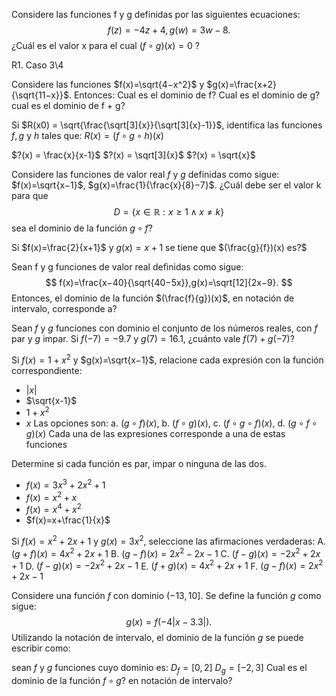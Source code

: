 Considere las funciones f y g definidas por las siguientes ecuaciones:
$$
f(z)=−4z+4,g(w)=3w−8.
$$
¿Cuál es el valor x para el cual $(f∘g)(x)=0$ ?

R1. Caso 3\4

Considere las funciones $f(x)=\sqrt{4−x^2}$ y $g(x)=\frac{x+2}{\sqrt{11−x}}$. Entonces:
Cual es el dominio de f?
Cual es el dominio de g?
cual es el dominio de f + g?

Si $R(x0) = \sqrt{\frac{\sqrt[3]{x}}{\sqrt[3]{x}-1}}$, identifica las funciones $f,g$ y $h$ tales que: $R(x) = (f∘g∘h)(x)$

$?(x) = \frac{x}{x-1}$
$?(x) = \sqrt[3]{x}$
$?(x) = \sqrt{x}$

Considere las funciones de valor real $f$ y $g$ definidas como sigue: $f(x)=\sqrt{x−1}$, $g(x)=\frac{1}{\frac{x}{8}−7}$.
¿Cuál debe ser el valor k para que 
$$
D=\{x \in \mathbb{R} : x \geq 1 \land x \not= k\}
$$
sea el dominio de la función $g∘f$?

Si $f(x)=\frac{2}{x+1}$ y $g(x)=x+1$ se tiene que $(\frac{g}{f})(x) es?$

Sean f y g funciones de valor real definidas como sigue:
$$
f(x)=\frac{x−40}{\sqrt{40−5x}},g(x)=\sqrt[12]{2x−9}.
$$
Entonces, el dominio de la función $(\frac{f}{g})(x)$, en notación de intervalo, corresponde a?

Sean $f$ y $g$ funciones con dominio el conjunto de los números reales, con $f$ par y $g$ impar. 
Si $f(−7)=−9.7$ y $g(7)=16.1$, ¿cuánto vale $f(7)+g(−7)$?

Si $f(x)=1+x^2$ y $g(x)=\sqrt{x−1}$, relacione cada expresión con la función correspondiente:
- $|x|$
- $\sqrt{x-1}$
- $1 + x^2$
- $x$
Las opciones son: 
a. $(g \circ f)(x)$, 
b. $(f \circ g)(x)$, 
c. $(f \circ g \circ f)(x)$, 
d. $(g \circ f \circ g)(x)$
Cada una de las expresiones corresponde a una de estas funciones

Determine si cada función es par, impar o ninguna de las dos.
- $f(x)=3x^3+2x^2+1$
- $f(x)=x^2+x$
- $f(x)=x^4+x^2$
- $f(x)=x+\frac{1}{x}$

Si $f(x)=x^2+2x+1$ y $g(x)=3x^2$, seleccione las afirmaciones verdaderas:
A. $(g+f)(x)=4x^2+2x+1$
B. $(g−f)(x)=2x^2−2x−1$
C. $(f−g)(x)=−2x^2+2x+1$
D. $(f−g)(x)=−2x^2+2x−1$
E. $(f+g)(x)=4x^2+2x+1$
F. $(g−f)(x)=2x^2+2x−1$

Considere una función $f$ con dominio $(−13,10]$. Se define la función $g$ como sigue:
$$
g(x)=f(−4|x−3.3|).
$$
Utilizando la notación de intervalo, el dominio de la función $g$ se puede escribir como:

sean $f$ y $g$ funciones cuyo dominio es:
$D_f = [0,2]$
$D_g = [-2,3]$
Cual es el dominio de la función $f \circ g$? en notación de intervalo?